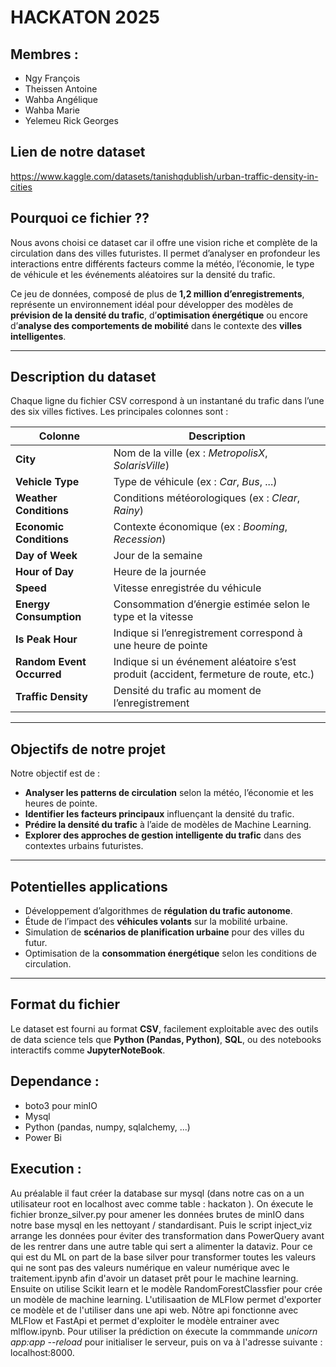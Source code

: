 # HACKATON 2025

## Membres :
- Ngy François  
- Theissen Antoine  
- Wahba Angélique  
- Wahba Marie  
- Yelemeu Rick Georges  

## Lien de notre dataset  
https://www.kaggle.com/datasets/tanishqdublish/urban-traffic-density-in-cities  

## Pourquoi ce fichier ??

Nous avons choisi ce dataset car il offre une vision riche et complète de la circulation dans des villes futuristes. Il permet d’analyser en profondeur les interactions entre différents facteurs comme la météo, l’économie, le type de véhicule et les événements aléatoires sur la densité du trafic.  

Ce jeu de données, composé de plus de **1,2 million d’enregistrements**, représente un environnement idéal pour développer des modèles de **prévision de la densité du trafic**, d’**optimisation énergétique** ou encore d’**analyse des comportements de mobilité** dans le contexte des **villes intelligentes**.

---

## Description du dataset

Chaque ligne du fichier CSV correspond à un instantané du trafic dans l’une des six villes fictives. Les principales colonnes sont :

| Colonne | Description |
|----------|--------------|
| **City** | Nom de la ville (ex : *MetropolisX*, *SolarisVille*) |
| **Vehicle Type** | Type de véhicule (ex : *Car*, *Bus*, ...) |
| **Weather Conditions** | Conditions météorologiques (ex : *Clear*, *Rainy*) |
| **Economic Conditions** | Contexte économique (ex : *Booming*, *Recession*) |
| **Day of Week** | Jour de la semaine |
| **Hour of Day** | Heure de la journée |
| **Speed** | Vitesse enregistrée du véhicule |
| **Energy Consumption** | Consommation d’énergie estimée selon le type et la vitesse |
| **Is Peak Hour** | Indique si l’enregistrement correspond à une heure de pointe |
| **Random Event Occurred** | Indique si un événement aléatoire s’est produit (accident, fermeture de route, etc.) |
| **Traffic Density** | Densité du trafic au moment de l’enregistrement |

---

## Objectifs de notre projet

Notre objectif est de :
- **Analyser les patterns de circulation** selon la météo, l’économie et les heures de pointe.  
- **Identifier les facteurs principaux** influençant la densité du trafic.  
- **Prédire la densité du trafic** à l’aide de modèles de Machine Learning.  
- **Explorer des approches de gestion intelligente du trafic** dans des contextes urbains futuristes.  

---

## Potentielles applications

- Développement d’algorithmes de **régulation du trafic autonome**.  
- Étude de l’impact des **véhicules volants** sur la mobilité urbaine.  
- Simulation de **scénarios de planification urbaine** pour des villes du futur.  
- Optimisation de la **consommation énergétique** selon les conditions de circulation.  

---

## Format du fichier

Le dataset est fourni au format **CSV**, facilement exploitable avec des outils de data science tels que **Python (Pandas, Python)**, **SQL**, ou des notebooks interactifs comme **JupyterNoteBook**.  

## Dependance :

- boto3 pour minIO
- Mysql
- Python (pandas, numpy, sqlalchemy, ...)
- Power Bi

## Execution :

Au préalable il faut créer la database sur mysql (dans notre cas on a un utilisateur root en localhost avec comme table : hackaton ).
On éxecute le fichier bronze_silver.py pour amener les données brutes de minIO dans notre base mysql en les nettoyant / standardisant.
Puis le script inject_viz arrange les données pour éviter des transformation dans PowerQuery avant de les rentrer dans une autre table qui sert a alimenter la dataviz. Pour ce qui est du ML on part de la base silver pour transformer toutes les valeurs qui ne sont pas des valeurs numérique en valeur numérique avec le traitement.ipynb afin d'avoir un dataset prêt pour le machine learning. Ensuite on utilise Scikit learn et le modèle RandomForestClassfier pour crée un modèle de machine learning. L'utilisaation de MLFlow permet d'exporter ce modèle et de l'utiliser dans une api web. Nôtre api fonctionne avec MLFlow et FastApi et permet d'exploiter le modèle entrainer avec mlflow.ipynb. Pour utiliser la prédiction on éxecute la commmande *unicorn app:app --reload* pour initialiser le serveur, puis on va à l'adresse suivante : localhost:8000.
